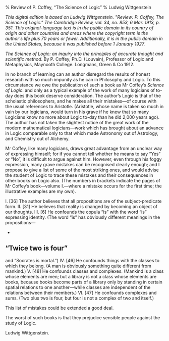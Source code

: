 % Review of P. Coffey, “The Science of Logic”
% Ludwig Wittgenstein

_This digital edition is based on Ludwig Wittgenstein. "Review: P. Coffey, *The Science of Logic*." *The Cambridge Review*, vol. 34, no. 853, 6 Mar. 1913, p. 351. This original-language text is in the public domain in its country of origin and other countries and areas where the copyright term is the author's life plus 70 years or fewer. Additionally, it is in the public domain in the United States, because it was published before 1 January 1927._

*The Science of Logic: an inquiry into the principles of accurate thought and scientific method*. By P. Coffey, Ph.D. (Louvain), Professor of Logic and Metaphysics, Maynooth College. Longmans, Green & Co 1912.

In no branch of learning can an author disregard the results of honest research with so much impunity as he can in Philosophy and Logic. To this circumstance we owe the publication of such a book as Mr Coffey’s *Science of Logic*: and only as a typical example of the work of many logicians of to-day does this book deserve consideration. The author’s Logic is that of the scholastic philosophers, and he makes all their mistakes—of course with the usual references to Aristotle. (Aristotle, whose name is taken so much in vain by our logicians, would turn in his grave if he knew that so many Logicians know no more about Logic to-day than he did 2,000 years ago). The author has not taken the slightest notice of the great work of the modern mathematical logicians—work which has brought about an advance in Logic comparable only to that which made Astronomy out of Astrology, and Chemistry out of Alchemy.

Mr Coffey, like many logicians, draws great advantage from an unclear way of expressing himself; for if you cannot tell whether he means to say “Yes” or “No”, it is difficult to argue against him. However, even through his foggy expression, many grave mistakes can be recognised clearly enough; and I propose to give a list of some of the most striking ones, and would advise the student of Logic to trace these mistakes and their consequences in other books on Logic also. (The numbers in brackets indicate the pages of Mr Coffey’s book—volume I.—where a mistake occurs for the first time; the illustrative examples are my own).

I.
[36] The author believes that all propositions are of the subject-predicate form.
II.
[31] He believes that reality is changed by becoming an object of our thoughts.
III.
[6] He confounds the copula “is” with the word “is” expressing identity. (The word “is” has obviously different meanings in the propositions—

-
“Twice two is four”
-
and “Socrates is mortal.”)
IV.
[46] He confounds things with the classes to which they belong. (A man is obviously something quite different from mankind.)
V.
[48] He confounds classes and complexes. (Mankind is a class whose elements are men; but a library is not a class whose elements are books, because books become parts of a library only by standing in certain spatial relations to one another—while classes are independent of the relations between their members.)
VI.
[47] He confounds complexes and sums. (Two plus two is four, but four is not a complex of two and itself.)

This list of mistakes could be extended a good deal.

The worst of such books is that they prejudice sensible people against the study of Logic.

Ludwig Wittgenstein.